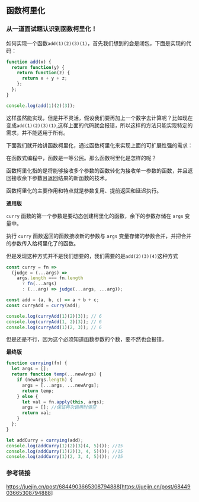 <!--
 * @Author: tf
 * @Date: 2021-03-29 14:51:45
 * @LastEditTime: 2021-03-29 15:27:11
 * @Description: 这是一段描述
-->

## 函数柯里化

### 从一道面试题认识到函数柯里化！

如何实现一个函数`add(1)(2)(3)(1)`，首先我们想到的会是闭包，下面是实现的代码：

```js
function add(x) {
  return function(y) {
    return function(z) {
      return x + y + z;
    };
  };
}

console.log(add(1)(2)(3));
```

这样虽然能实现，但是并不灵活，假设我们要再加上一个数字去计算呢？比如现在变成`add(1)(2)(3)(1)`,这样上面的代码就会报错，所以这样的方法只能实现特定的需求，并不能适用于所有。

下面我们就开始讲函数柯里化，通过函数柯里化来实现上面的可扩展性强的需求：

在函数式编程中，函数是一等公民。那么函数柯里化是怎样的呢？

函数柯里化指的是将能够接收多个参数的函数转化为接收单一参数的函数，并且返回接收余下参数且返回结果的新函数的技术。

函数柯里化的主要作用和特点就是参数复用、提前返回和延迟执行。

**通用版**

`curry` 函数的第一个参数是要动态创建柯里化的函数，余下的参数存储在 `args` 变量中。

执行 `curry` 函数返回的函数接收新的参数与 `args` 变量存储的参数合并，并把合并的参数传入给柯里化了的函数。

但是发现这种方式并不是我们想要的，我们需要的是`add(2)(3)(4)`这种方式

```js
const curry = fn =>
  (judge = (...args) =>
    args.length === fn.length
      ? fn(...args)
      : (...arg) => judge(...args, ...arg));

const add = (a, b, c) => a + b + c;
const curryAdd = curry(add);

console.log(curryAdd(1)(2)(3)); // 6
console.log(curryAdd(1, 2)(3)); // 6
console.log(curryAdd(1)(2, 3)); // 6
```

但是还是不行，因为这个必须知道函数参数的个数，要不然也会报错，

**最终版**

```js
function currying(fn) {
  let args = [];
  return function temp(...newArgs) {
    if (newArgs.length) {
      args = [...args, ...newArgs];
      return temp;
    } else {
      let val = fn.apply(this, args);
      args = []; //保证再次调用时清空
      return val;
    }
  };
}

let addCurry = currying(add);
console.log(addCurry(1)(2)(3)(4, 5)()); //15
console.log(addCurry(1)(2)(3, 4, 5)()); //15
console.log(addCurry(1)(2, 3, 4, 5)()); //15
```

### 参考链接

https://juejin.cn/post/6844903665308794888[https://juejin.cn/post/6844903665308794888]
